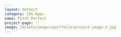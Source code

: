 ```yaml
---
layout: default
category: iOS Apps
name: Pitch Perfect
project-page: ''
image: /assets/images/portfolio/project-image-1.jpg
---
```


